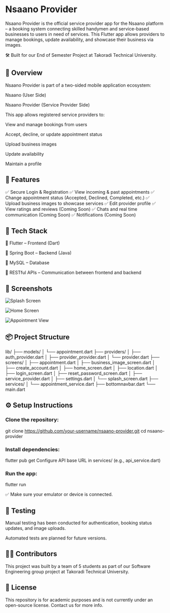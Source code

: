 # Nsaano Provider

Nsaano Provider is the official service provider app for the Nsaano platform – a booking system connecting skilled handymen and service-based businesses to users in need of services. This Flutter app allows providers to manage bookings, update availability, and showcase their business via images.

🛠 Built for our End of Semester Project at Takoradi Technical University.

## 📲 Overview
Nsaano Provider is part of a two-sided mobile application ecosystem:

Nsaano (User Side)

Nsaano Provider (Service Provider Side)

This app allows registered service providers to:

View and manage bookings from users

Accept, decline, or update appointment status

Upload business images

Update availability

Maintain a profile

## 🚀 Features
✅ Secure Login & Registration
✅ View incoming & past appointments
✅ Change appointment status (Accepted, Declined, Completed, etc.)
✅ Upload business images to showcase services
✅ Edit provider profile
✅ View ratings and reviews (Coming Soon)
✅ Chats and real time communication (Coming Soon)
✅ Notifications (Coming Soon)

## 🧱 Tech Stack
💙 Flutter – Frontend (Dart)

🌱 Spring Boot – Backend (Java)

🐬 MySQL – Database

🧾 RESTful APIs – Communication between frontend and backend

## 📸 Screenshots

![Splash Screen](https://github.com/user-attachments/assets/6d974630-e8e3-4430-938d-f8ddd9f711ec)  

![Home Screen](https://github.com/user-attachments/assets/040ebd8a-4024-4cda-8371-ab59597dcbcd)

![Appointment View](https://github.com/user-attachments/assets/d667e825-65d2-43d7-8c8f-569a794fa11f)


## 📦 Project Structure
lib/
├── models/
│   └── appointment.dart
├── providers/
│   ├── auth_provider.dart
│   ├── provider_provider.dart
│   └── provider.dart
├── screens/
│   ├── appointment.dart
│   ├── business_image_screen.dart
│   ├── create_account.dart
│   ├── home_screen.dart
│   ├── location.dart
│   ├── login_screen.dart
│   ├── reset_password_screen.dart
│   ├── service_provider.dart
│   ├── settings.dart
│   └── splash_screen.dart
├── services/
│   └── appointment_service.dart
├── bottomnavbar.dart
└── main.dart

## ⚙️ Setup Instructions

### Clone the repository:

git clone https://github.com/your-username/nsaano-provider.git
cd nsaano-provider

### Install dependencies:

flutter pub get
Configure API base URL in services/ (e.g., api_service.dart)

### Run the app:

flutter run

✅ Make sure your emulator or device is connected.

## 🧪 Testing
Manual testing has been conducted for authentication, booking status updates, and image uploads.

Automated tests are planned for future versions.

## 🧑‍💻 Contributors
This project was built by a team of 5 students as part of our Software Engineering group project at Takoradi Technical University.

## 📄 License
This repository is for academic purposes and is not currently under an open-source license. Contact us for more info.

